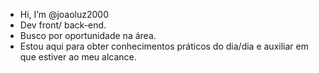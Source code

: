 -  Hi, I’m @joaoluz2000
- Dev front/ back-end.
- Busco por oportunidade na área.
- Estou aqui para obter conhecimentos práticos do dia/dia e auxiliar em que estiver ao meu alcance.
